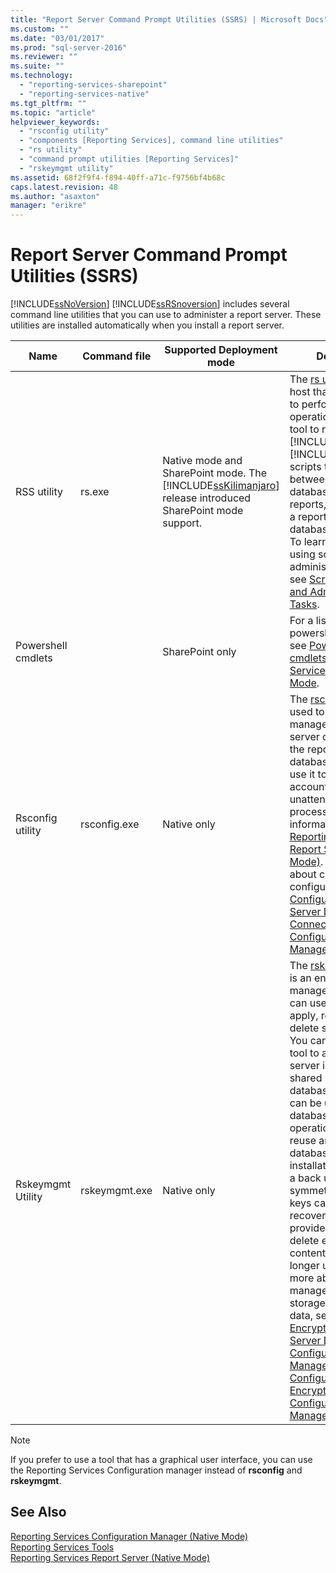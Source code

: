 ```yaml
---
title: "Report Server Command Prompt Utilities (SSRS) | Microsoft Docs"
ms.custom: ""
ms.date: "03/01/2017"
ms.prod: "sql-server-2016"
ms.reviewer: ""
ms.suite: ""
ms.technology: 
  - "reporting-services-sharepoint"
  - "reporting-services-native"
ms.tgt_pltfrm: ""
ms.topic: "article"
helpviewer_keywords: 
  - "rsconfig utility"
  - "components [Reporting Services], command line utilities"
  - "rs utility"
  - "command prompt utilities [Reporting Services]"
  - "rskeymgmt utility"
ms.assetid: 68f2f9f4-f894-40ff-a71c-f9756bf4b68c
caps.latest.revision: 48
ms.author: "asaxton"
manager: "erikre"
---
```

# Report Server Command Prompt Utilities (SSRS)
  [!INCLUDE[ssNoVersion](../../a9notintoc/includes/ssnoversion-md.md)] [!INCLUDE[ssRSnoversion](../../a9notintoc/includes/ssrsnoversion-md.md)] includes several command line utilities that you can use to administer a report server. These utilities are installed automatically when you install a report server.  
  
|Name|Command file|Supported Deployment mode|Description|  
|----------|------------------|-------------------------------|-----------------|  
|RSS utility|rs.exe|Native mode and SharePoint mode. The [!INCLUDE[ssKilimanjaro](../../a9notintoc/includes/sskilimanjaro-md.md)] release introduced SharePoint mode support.|The [rs utility](../../reporting-services/tools/rs.exe-utility-ssrs.md) is a script host that you can use to perform scripted operations. Use this tool to run [!INCLUDE[msCoName](../../a9notintoc/includes/msconame-md.md)][!INCLUDE[vbprvb](../../a9retired/includes/vbprvb-md.md)] scripts that copy data between report server databases, publish reports, create items in a report server database, and more. To learn more about using scripts to administer a server, see [Script Deployment and Administrative Tasks](../../reporting-services/tools/script-deployment-and-administrative-tasks.md).|  
|Powershell cmdlets||SharePoint only|For a list of the of the powershell cmdlets, see [PowerShell cmdlets for Reporting Services SharePoint Mode](../../reporting-services/report-server/sharepoint/powershell-cmdlets-for-reporting-services-sharepoint-mode.md).|  
|Rsconfig utility|rsconfig.exe|Native only|The [rsconfig utility](../../reporting-services/tools/rsconfig-utility-ssrs.md) is used to configure and manage a report server connection to the report server database. You can also use it to specify a user account to use for unattended report processing. For more information, see [Reporting Services Report Server &#40;Native Mode&#41;](../../reporting-services/report-server/reporting-services-report-server-native-mode.md). To learn more about connection configuration, see [Configure a Report Server Database Connection  &#40;SSRS Configuration Manager&#41;](../../reporting-services/install/windows/configure-a-report-server-database-connection-ssrs-configuration-manager.md).|  
|Rskeymgmt Utility|rskeymgmt.exe|Native only|The [rskeymgmt utility](../../reporting-services/tools/rskeymgmt-utility-ssrs.md) is an encryption key management tool. You can use it to back up, apply, recreate, and delete symmetric keys. You can also use this tool to attach a report server instance to a shared report server database. Rskeymgmt can be used in database recovery operations. You can reuse an existing database in a new installation by applying a back up copy of the symmetric key. If the keys cannot be recovered, this tool provides a way to delete encrypted content that you no longer use. To learn more about key management and storage of sensitive data, see [Store Encrypted Report Server Data &#40;SSRS Configuration Manager&#41;](../../reporting-services/install/windows/ssrs-encryption-keys-store-encrypted-report-server-data.md) and [Configure and Manage Encryption Keys &#40;SSRS Configuration Manager&#41;](../../reporting-services/install/windows/ssrs-encryption-keys-manage-encryption-keys.md).|  
  
> [!NOTE]  
>  If you prefer to use a tool that has a graphical user interface, you can use the Reporting Services Configuration manager instead of **rsconfig** and **rskeymgmt**.  
  
## See Also  
 [Reporting Services Configuration Manager &#40;Native Mode&#41;](../../reporting-services/install/windows/reporting-services-configuration-manager-native-mode.md)   
 [Reporting Services Tools](../../reporting-services/tools/reporting-services-tools.md)   
 [Reporting Services Report Server &#40;Native Mode&#41;](../../reporting-services/report-server/reporting-services-report-server-native-mode.md)  
  
  